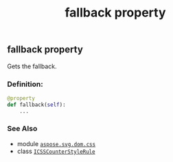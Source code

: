 ﻿---
title: fallback property
second_title: Aspose.SVG for Python via .NET API References
description: 
type: docs
weight: 50
url: /python-net/aspose.svg.dom.css/icsscounterstylerule/fallback/
is_root: false
---

## fallback property


Gets the fallback.
### Definition:
```python
@property
def fallback(self):
    ...
```

### See Also
* module [`aspose.svg.dom.css`](../../)
* class [`ICSSCounterStyleRule`](/svg/python-net/aspose.svg.dom.css/icsscounterstylerule)
